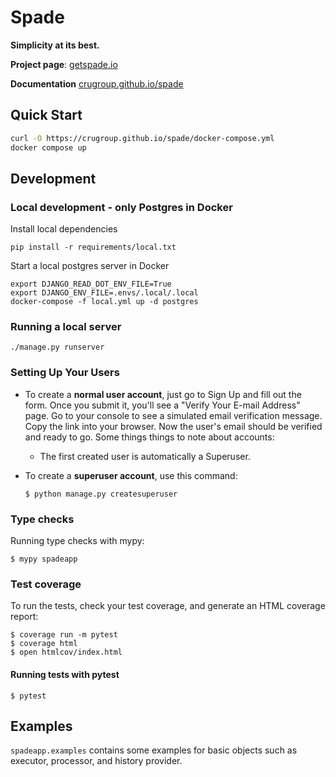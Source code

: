 # Spade

**Simplicity at its best.**

**Project page**: [getspade.io](https://getspade.io)

**Documentation** [crugroup.github.io/spade](https://crugroup.github.io/spade/)

## Quick Start

```bash
curl -O https://crugroup.github.io/spade/docker-compose.yml
docker compose up
```

## Development

### Local development - only Postgres in Docker

Install local dependencies

```
pip install -r requirements/local.txt
```

Start a local postgres server in Docker

```
export DJANGO_READ_DOT_ENV_FILE=True
export DJANGO_ENV_FILE=.envs/.local/.local
docker-compose -f local.yml up -d postgres

```

### Running a local server
```
./manage.py runserver
```


### Setting Up Your Users

- To create a **normal user account**, just go to Sign Up and fill out the form.
  Once you submit it, you'll see a "Verify Your E-mail Address" page.
  Go to your console to see a simulated email verification message.
  Copy the link into your browser. Now the user's email should be verified and ready to go.
  Some things things to note about accounts:
  - The first created user is automatically a Superuser.

- To create a **superuser account**, use this command:

      $ python manage.py createsuperuser


### Type checks

Running type checks with mypy:

    $ mypy spadeapp

### Test coverage

To run the tests, check your test coverage, and generate an HTML coverage report:

    $ coverage run -m pytest
    $ coverage html
    $ open htmlcov/index.html

#### Running tests with pytest

    $ pytest

## Examples

`spadeapp.examples` contains some examples for basic objects such as executor, processor, and history provider.

